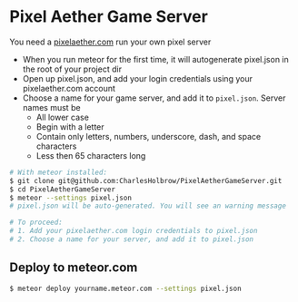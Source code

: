 # Pixel Aether Game Server

You need a [pixelaether.com](http://www.pixelaether.com) run your own pixel server

- When you run meteor for the first time, it will autogenerate pixel.json in the root of your project dir
- Open up pixel.json, and add your login credentials using your pixelaether.com account
- Choose a name for your game server, and add it to `pixel.json`. Server names must be
  - All lower case
  - Begin with a letter
  - Contain only letters, numbers, underscore, dash, and space characters
  - Less then 65 characters long

```sh
# With meteor installed:
$ git clone git@github.com:CharlesHolbrow/PixelAetherGameServer.git
$ cd PixelAetherGameServer
$ meteor --settings pixel.json
# pixel.json will be auto-generated. You will see an warning message

# To proceed:
# 1. Add your pixelaether.com login credentials to pixel.json
# 2. Choose a name for your server, and add it to pixel.json
```


## Deploy to meteor.com
```sh
$ meteor deploy yourname.meteor.com --settings pixel.json
```
